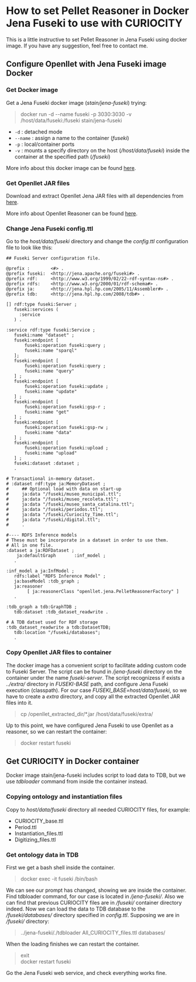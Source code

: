 # How to set Pellet Reasoner in Docker Jena Fuseki to use with CURIOCITY

This is a little instructive to set Pellet Reasoner in Jena Fuseki using docker image. If you have any suggestion, feel free to contact me.

## Configure Openllet with Jena Fuseki image Docker

### Get Docker image

Get a Jena Fuseki docker image (*stain/jena-fuseki*) trying: 

>docker run -d --name fuseki -p 3030:3030 -v /host/data/fuseki:/fuseki stain/jena-fuseki

* ` -d ` : detached mode 
* ` --name ` : assign a name to the container (*fuseki*)
* ` -p ` : local/container ports
* ` -v ` : mounts a specify directory on the host (*/host/data/fuseki*) inside the container at the specified path (*/fuseki*)

More info about this docker image can be found <a href="https://hub.docker.com/r/stain/jena-fuseki" target="_blank">here</a>.

### Get Openllet JAR files

Download and extract Openllet Jena JAR files with all dependencies from [here](https://jar-download.com/artifacts/com.github.galigator.openllet/openllet-jena/2.6.5).

More info about Openllet Reasoner can be found <a href="https://github.com/Galigator/openllet" target="_blank">here</a>.

### Change Jena Fuseki config.ttl

Go to the *host/data/fuseki* directory and change the *config.ttl* configuration file to look like this:

```
## Fuseki Server configuration file.

@prefix :        <#> .
@prefix fuseki:  <http://jena.apache.org/fuseki#> .
@prefix rdf:     <http://www.w3.org/1999/02/22-rdf-syntax-ns#> .
@prefix rdfs:    <http://www.w3.org/2000/01/rdf-schema#> .
@prefix ja:      <http://jena.hpl.hp.com/2005/11/Assembler#> .
@prefix tdb:     <http://jena.hpl.hp.com/2008/tdb#> .

[] rdf:type fuseki:Server ;
   fuseki:services (
     :service
   ) .

:service rdf:type fuseki:Service ;
   fuseki:name "dataset" ;
   fuseki:endpoint [ 
       fuseki:operation fuseki:query ;
       fuseki:name "sparql" 
   ];
   fuseki:endpoint [
       fuseki:operation fuseki:query ;
       fuseki:name "query" 
   ] ;
   fuseki:endpoint [
       fuseki:operation fuseki:update ;
       fuseki:name "update"
   ] ;
   fuseki:endpoint [
       fuseki:operation fuseki:gsp-r ;
       fuseki:name "get"
   ] ;
   fuseki:endpoint [ 
       fuseki:operation fuseki:gsp-rw ; 
       fuseki:name "data"
   ] ; 
   fuseki:endpoint [ 
       fuseki:operation fuseki:upload ;
       fuseki:name "upload"
   ] ; 
   fuseki:dataset :dataset ;
   .

# Transactional in-memory dataset.
# :dataset rdf:type ja:MemoryDataset ;
#     ## Optional load with data on start-up
#     ja:data "/fuseki/museo_municipal.ttl";
#     ja:data "/fuseki/museo_recoleta.ttl";
#     ja:data "/fuseki/museo_santa_catalina.ttl";
#     ja:data "/fuseki/periodos.ttl";
#     ja:data "/fuseki/Curiocity_Time.ttl";
#     ja:data "/fuseki/digital.ttl";
#     .

#---- RDFS Inference models
# These must be incorporate in a dataset in order to use them.
# All in one file.
:dataset a ja:RDFDataset ;
    ja:defaultGraph       :inf_model ;
   .

:inf_model a ja:InfModel ;
   rdfs:label "RDFS Inference Model" ;
   ja:baseModel :tdb_graph ;
   ja:reasoner
        [ ja:reasonerClass "openllet.jena.PelletReasonerFactory" ]
   .

:tdb_graph a tdb:GraphTDB ;
   tdb:dataset :tdb_dataset_readwrite .

# A TDB datset used for RDF storage
:tdb_dataset_readwrite a tdb:DatasetTDB;
   tdb:location "/fuseki/databases";
   .
```

### Copy Openllet JAR files to container

The docker image has a convenient script to facilitate adding custom code to Fuseki Server. The script can be found in */jena-fuseki* directory on the container under the name *fuseki-server*. The script recognizess if exists a *../extra/* directory in *FUSEKI-BASE* path, and configure Jena Fuseki execution (classpath). For our case *FUSEKI_BASE=host/data/fuseki*, so we have to create a *extra* directory, and copy all the extracted Openllet JAR files into it.

>cp /openllet_extracted_dir/*.jar /host/data/fuseki/extra/

Up to this point, we have configured Jena Fuseki to use Openllet as a reasoner, so we can restart the container:

>docker restart fuseki

## Get CURIOCITY in Docker container

Docker image stain/jena-fuseki includes script to load data to TDB, but we use *tdbloader* command from inside the container instead.

### Copying ontology and instantiation files

Copy to *host/data/fuseki* directory all needed CURIOCITY files, for example:
* CURIOCITY_base.ttl
* Period.ttl
* Instantiation_files.ttl
* Digitizing_files.ttl

### Get ontology data in TDB

First we get a bash shell inside the container.

> docker exec -it fuseki /bin/bash

We can see our prompt has changed, showing we are inside the container. Find tdbloader command, for our case is located in */jena-fuseki/*. Also we can find that previous CURIOCITY files are in */fuseki/* container directory indeed. Now we can load the data to TDB database to the */fuseki/databases/* directory specified in *config.ttl*. Supposing we are in */fuseki/* directory:

> ../jena-fuseki/./tdbloader All_CURIOCITY_files.ttl databases/

When the loading finishes we can restart the container.

> exit </br>
> docker restart fuseki

Go the Jena Fuseki web service, and check everything works fine.





